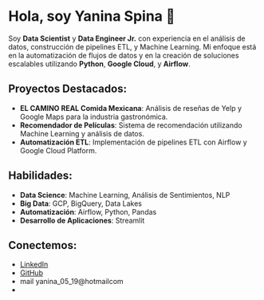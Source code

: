 # Hola, soy Yanina Spina 👋

Soy **Data Scientist** y **Data Engineer Jr.** con experiencia en el análisis de datos, construcción de pipelines ETL, y Machine Learning. Mi enfoque está en la automatización de flujos de datos y en la creación de soluciones escalables utilizando **Python**, **Google Cloud**, y **Airflow**.

## Proyectos Destacados:
- **EL CAMINO REAL Comida Mexicana**: Análisis de reseñas de Yelp y Google Maps para la industria gastronómica.
- **Recomendador de Películas**: Sistema de recomendación utilizando Machine Learning y análisis de datos.
- **Automatización ETL**: Implementación de pipelines ETL con Airflow y Google Cloud Platform.

## Habilidades:
- **Data Science**: Machine Learning, Análisis de Sentimientos, NLP
- **Big Data**: GCP, BigQuery, Data Lakes
- **Automatización**: Airflow, Python, Pandas
- **Desarrollo de Aplicaciones**: Streamlit

## Conectemos:
- [LinkedIn](https://www.linkedin.com/in/yanina-spina-543853279)
- [GitHub](https://github.com/YaninaSpina1)
- mail yanina_05_19@hotmailcom
- 
